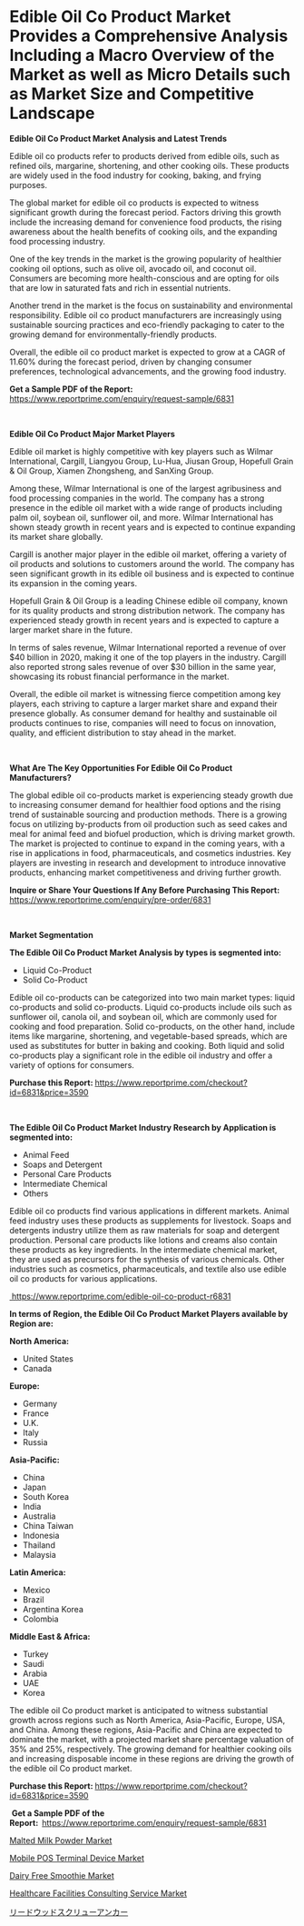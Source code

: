 <p><h1>Edible Oil Co Product Market Provides a Comprehensive Analysis Including a Macro Overview of the Market as well as Micro Details such as Market Size and Competitive Landscape</h1></p><p><strong>Edible Oil Co Product Market Analysis and Latest Trends</strong></p>
<p><p>Edible oil co products refer to products derived from edible oils, such as refined oils, margarine, shortening, and other cooking oils. These products are widely used in the food industry for cooking, baking, and frying purposes.</p><p>The global market for edible oil co products is expected to witness significant growth during the forecast period. Factors driving this growth include the increasing demand for convenience food products, the rising awareness about the health benefits of cooking oils, and the expanding food processing industry.</p><p>One of the key trends in the market is the growing popularity of healthier cooking oil options, such as olive oil, avocado oil, and coconut oil. Consumers are becoming more health-conscious and are opting for oils that are low in saturated fats and rich in essential nutrients.</p><p>Another trend in the market is the focus on sustainability and environmental responsibility. Edible oil co product manufacturers are increasingly using sustainable sourcing practices and eco-friendly packaging to cater to the growing demand for environmentally-friendly products.</p><p>Overall, the edible oil co product market is expected to grow at a CAGR of 11.60% during the forecast period, driven by changing consumer preferences, technological advancements, and the growing food industry.</p></p>
<p><strong>Get a Sample PDF of the Report:&nbsp;</strong> <a href="https://www.reportprime.com/enquiry/request-sample/6831">https://www.reportprime.com/enquiry/request-sample/6831</a></p>
<p>&nbsp;</p>
<p><strong>Edible Oil Co Product Major Market Players</strong></p>
<p><p>Edible oil market is highly competitive with key players such as Wilmar International, Cargill, Liangyou Group, Lu-Hua, Jiusan Group, Hopefull Grain & Oil Group, Xiamen Zhongsheng, and SanXing Group. </p><p>Among these, Wilmar International is one of the largest agribusiness and food processing companies in the world. The company has a strong presence in the edible oil market with a wide range of products including palm oil, soybean oil, sunflower oil, and more. Wilmar International has shown steady growth in recent years and is expected to continue expanding its market share globally.</p><p>Cargill is another major player in the edible oil market, offering a variety of oil products and solutions to customers around the world. The company has seen significant growth in its edible oil business and is expected to continue its expansion in the coming years.</p><p>Hopefull Grain & Oil Group is a leading Chinese edible oil company, known for its quality products and strong distribution network. The company has experienced steady growth in recent years and is expected to capture a larger market share in the future.</p><p>In terms of sales revenue, Wilmar International reported a revenue of over $40 billion in 2020, making it one of the top players in the industry. Cargill also reported strong sales revenue of over $30 billion in the same year, showcasing its robust financial performance in the market.</p><p>Overall, the edible oil market is witnessing fierce competition among key players, each striving to capture a larger market share and expand their presence globally. As consumer demand for healthy and sustainable oil products continues to rise, companies will need to focus on innovation, quality, and efficient distribution to stay ahead in the market.</p></p>
<p>&nbsp;</p>
<p><strong>What Are The Key Opportunities For Edible Oil Co Product Manufacturers?</strong></p>
<p><p>The global edible oil co-products market is experiencing steady growth due to increasing consumer demand for healthier food options and the rising trend of sustainable sourcing and production methods. There is a growing focus on utilizing by-products from oil production such as seed cakes and meal for animal feed and biofuel production, which is driving market growth. The market is projected to continue to expand in the coming years, with a rise in applications in food, pharmaceuticals, and cosmetics industries. Key players are investing in research and development to introduce innovative products, enhancing market competitiveness and driving further growth.</p></p>
<p><strong>Inquire or Share Your Questions If Any Before Purchasing This Report:</strong> <a href="https://www.reportprime.com/enquiry/pre-order/6831">https://www.reportprime.com/enquiry/pre-order/6831</a></p>
<p>&nbsp;</p>
<p><strong>Market Segmentation</strong></p>
<p><strong>The Edible Oil Co Product Market Analysis by types is segmented into:</strong></p>
<p><ul><li>Liquid Co-Product</li><li>Solid Co-Product</li></ul></p>
<p><p>Edible oil co-products can be categorized into two main market types: liquid co-products and solid co-products. Liquid co-products include oils such as sunflower oil, canola oil, and soybean oil, which are commonly used for cooking and food preparation. Solid co-products, on the other hand, include items like margarine, shortening, and vegetable-based spreads, which are used as substitutes for butter in baking and cooking. Both liquid and solid co-products play a significant role in the edible oil industry and offer a variety of options for consumers.</p></p>
<p><strong>Purchase this Report:&nbsp;</strong><a href="https://www.reportprime.com/checkout?id=6831&price=3590">https://www.reportprime.com/checkout?id=6831&price=3590</a></p>
<p>&nbsp;</p>
<p><strong>The Edible Oil Co Product Market Industry Research by Application is segmented into:</strong></p>
<p><ul><li>Animal Feed</li><li>Soaps and Detergent</li><li>Personal Care Products</li><li>Intermediate Chemical</li><li>Others</li></ul></p>
<p><p>Edible oil co products find various applications in different markets. Animal feed industry uses these products as supplements for livestock. Soaps and detergents industry utilize them as raw materials for soap and detergent production. Personal care products like lotions and creams also contain these products as key ingredients. In the intermediate chemical market, they are used as precursors for the synthesis of various chemicals. Other industries such as cosmetics, pharmaceuticals, and textile also use edible oil co products for various applications.</p></p>
<p><a href="https://www.reportprime.com/edible-oil-co-product-r6831">&nbsp;https://www.reportprime.com/edible-oil-co-product-r6831</a></p>
<p><strong>In terms of Region, the Edible Oil Co Product Market Players available by Region are:</strong></p>
<p>
    <p> <strong> North America: </strong>
        <ul>
            <li>United States</li>
            <li>Canada</li>
        </ul>
        </p> 
    <p> <strong> Europe: </strong>
        <ul>
            <li>Germany</li>
            <li>France</li>
            <li>U.K.</li>
            <li>Italy</li>
            <li>Russia</li>
        </ul>
        </p> 
    <p> <strong> Asia-Pacific: </strong>
        <ul>
            <li>China</li>
            <li>Japan</li>
            <li>South Korea</li>
            <li>India</li>
            <li>Australia</li>
            <li>China Taiwan</li>
            <li>Indonesia</li>
            <li>Thailand</li>
            <li>Malaysia</li>
        </ul>
        </p> 
    <p> <strong> Latin America: </strong>
        <ul>
            <li>Mexico</li>
            <li>Brazil</li>
            <li>Argentina Korea</li>
            <li>Colombia</li>
        </ul>
        </p> 
    <p> <strong> Middle East & Africa: </strong>
        <ul>
            <li>Turkey</li>
            <li>Saudi</li>
            <li>Arabia</li>
            <li>UAE</li>
            <li>Korea</li>
        </ul>
    </p>
    </p>
<p><p>The edible oil Co product market is anticipated to witness substantial growth across regions such as North America, Asia-Pacific, Europe, USA, and China. Among these regions, Asia-Pacific and China are expected to dominate the market, with a projected market share percentage valuation of 35% and 25%, respectively. The growing demand for healthier cooking oils and increasing disposable income in these regions are driving the growth of the edible oil Co product market.</p></p>
<p><strong>Purchase this Report: </strong><a href="https://www.reportprime.com/checkout?id=6831&price=3590">https://www.reportprime.com/checkout?id=6831&price=3590</a></p>
<p>&nbsp;<strong>Get a Sample PDF of the Report:&nbsp;&nbsp;</strong><a href="https://www.reportprime.com/enquiry/request-sample/6831">https://www.reportprime.com/enquiry/request-sample/6831</a></p>
<p><strong></strong></p>
<p><p><a href="https://github.com/mhrnetwork1/Market-Research-Report-List-1/blob/main/malted-milk-powder-market.md">Malted Milk Powder Market</a></p><p><a href="https://www.linkedin.com/pulse/mobile-pos-terminal-device-market-global-regional-fce7e">Mobile POS Terminal Device Market</a></p><p><a href="https://github.com/khadijahesham19/Market-Research-Report-List-1/blob/main/dairy-free-smoothie-market.md">Dairy Free Smoothie Market</a></p><p><a href="https://medium.com/@addiehirthe44/global-healthcare-facilities-consulting-service-market-size-share-analysis-by-product-type-by-96df993bcc2b">Healthcare Facilities Consulting Service Market</a></p><p><a href="https://medium.com/@jerrycurtis23/%E3%82%B0%E3%83%AD%E3%83%BC%E3%83%90%E3%83%AB%E3%83%AA%E3%83%BC%E3%83%89%E3%82%A6%E3%83%83%E3%83%89%E3%82%B9%E3%82%AF%E3%83%AA%E3%83%A5%E3%83%BC%E3%82%A2%E3%83%B3%E3%82%AB%E3%83%BC%E5%B8%82%E5%A0%B4%E5%88%86%E6%9E%90-%E3%83%88%E3%83%AC%E3%83%B3%E3%83%89-%E4%BA%88%E6%B8%AC-%E3%81%8A%E3%82%88%E3%81%B3%E6%88%90%E9%95%B7%E6%A9%9F%E4%BC%9A-2024%E5%B9%B4-2031%E5%B9%B4-%E3%82%92137%E3%83%9A%E3%83%BC%E3%82%B8%E3%81%AE%E3%83%AC%E3%83%9D%E3%83%BC%E3%83%88%E3%81%A7-5ac9a8cc9955">リードウッドスクリューアンカー</a></p></p>